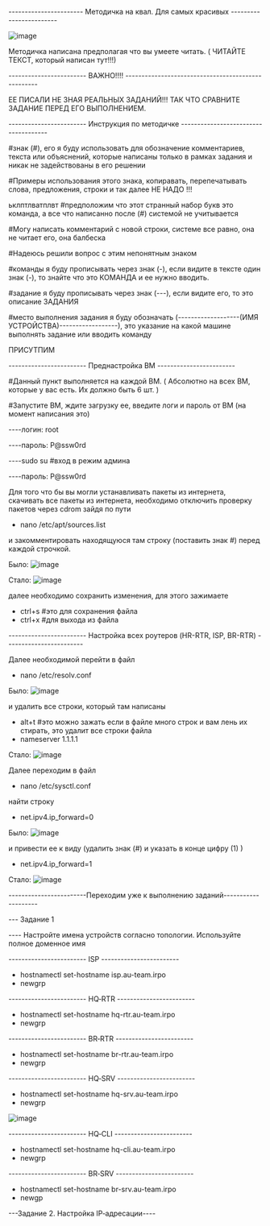 ----------------------- Методичка на квал. Для самых красивых ------------------------

![image](https://github.com/user-attachments/assets/e9b2eb1c-568a-46a3-ac47-1cf0f7f5ce1b)


Методичка написана предполагая что вы умеете читать. ( ЧИТАЙТЕ ТЕКСТ, который написан тут!!!)

------------------------ ВАЖНО!!!! ---------------------------------------------------

ЕЕ ПИСАЛИ НЕ ЗНАЯ РЕАЛЬНЫХ ЗАДАНИЙ!!! ТАК ЧТО СРАВНИТЕ ЗАДАНИЕ ПЕРЕД ЕГО ВЫПОЛНЕНИЕМ.

------------------------ Инструкция по методичке -------------------------------------

#знак (#), его я буду использовать для обозначение комментариев, текста или объяснений,
которые написаны только в рамках задания и никак не задействованы в его решении

#Примеры использования этого знака, копиравать, перепечатывать слова, предложения, строки и так далее НЕ НАДО !!!

ьклптлватплвт #предположим что этот странный набор букв это команда, а все что написанно после (#) системой не учитывается

#Могу написать комментарий с новой строки, системе все равно, она не читает его, она балбеска

#Надеюсь решили вопрос с этим непонятным знаком 

#команды я буду прописывать через знак (-), если видите в тексте один знак (-), то знайте что это КОМАНДА и ее нужно вводить.

#задание я буду прописывать через знак (---), если видите его, то это описание ЗАДАНИЯ

#место выполнения задания я буду обозначать (-------------------(ИМЯ УСТРОЙСТВА)------------------), это указание на какой машине выполнять задание или вводить команду

ПРИСУТПИМ

------------------------ Преднастройка ВМ ------------------------

#Данный пункт выполняется на каждой ВМ. ( Абсолютно на всех ВМ, которые у вас есть. Их должно быть 6 шт. )

#Запустите ВМ, ждите загрузку ее, введите логи и пароль от ВМ (на момент написания это)

----логин: root

----пароль: P@ssw0rd

----sudo su  #вход в режим админа

----пароль: P@ssw0rd

Для того что бы вы могли устанавливать пакеты из интернета, скачивать все пакеты из интернета, необходимо отключить проверку пакетов через cdrom зайдя по пути

- nano /etc/apt/sources.list

и закомментировать находящуюся там строку (поставить знак #) перед каждой строчкой.

Было: ![image](https://github.com/user-attachments/assets/07147a31-418d-4d9c-b012-b54e40d68ac4)

Стало: ![image](https://github.com/user-attachments/assets/9fc5e769-7d3e-45c9-b7fa-a9f76d72d374)

далее необходимо сохранить изменения, для этого зажимаете 

- ctrl+s #это для сохранения файла
- ctrl+x #для выхода из файла


------------------------ Настройка всех роутеров (HR-RTR, ISP, BR-RTR) ------------------------

Далее необходимой перейти в файл

- nano /etc/resolv.conf

Было: ![image](https://github.com/user-attachments/assets/474f7d94-6662-4ebb-b6d5-38af478f5a36)

и удалить все строки, который там написаны 

- alt+t #это можно зажать если в файле много строк и вам лень их стирать, это удалит все строки файла
- nameserver 1.1.1.1

Стало: ![image](https://github.com/user-attachments/assets/b750accb-0c55-4c45-b9f4-c99a9dc7106b)

Далее переходим в файл 

- nano /etc/sysctl.conf

найти строку 
- net.ipv4.ip_forward=0

Было: ![image](https://github.com/user-attachments/assets/5b086568-6a29-41a2-8467-e5fd08ec395a)

и привести ее к виду (удалить знак (#) и указать в конце цифру (1) )
- net.ipv4.ip_forward=1

Стало: ![image](https://github.com/user-attachments/assets/bfd8fb86-d2fd-4244-8e62-b3b4c70d6397)



------------------------Переходим уже к выполнению заданий--------------------

--- Задание 1

---- Настройте имена устройств согласно топологии. Используйте полное доменное имя 


------------------------ ISP ------------------------

- hostnamectl set-hostname isp.au-team.irpo
- newgrp

------------------------ HQ‑RTR ------------------------

- hostnamectl set-hostname hq-rtr.au-team.irpo
- newgrp

------------------------ BR‑RTR ------------------------

- hostnamectl set-hostname br-rtr.au-team.irpo
- newgrp

------------------------ HQ‑SRV ------------------------

- hostnamectl set-hostname hq-srv.au-team.irpo
- newgrp

![image](https://github.com/user-attachments/assets/c5295ca7-1244-4ed5-af7d-306b31663591)

------------------------ HQ‑CLI ------------------------

- hostnamectl set-hostname hq-cli.au-team.irpo
- newgrp

------------------------ BR‑SRV ------------------------

- hostnamectl set-hostname br-srv.au-team.irpo
- newgp



---Задание 2. Настройка IP‑адресации----








